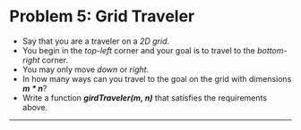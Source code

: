 # Problem 5: Grid Traveler

- Say that you are a traveler on a _2D grid_.
- You begin in the _top-left_ corner and your goal is to travel to the _bottom-right_ corner.
- You may only move _down_ or _right_.
- In how many ways can you travel to the goal on the grid with dimensions **_m \* n_**?
- Write a function **_girdTraveler(m, n)_** that satisfies the requirements above.

---
